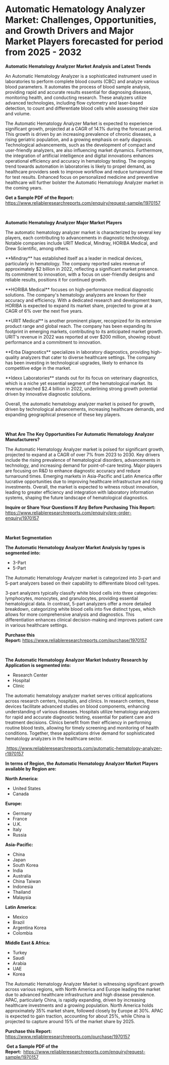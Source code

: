 <p><h1>Automatic Hematology Analyzer Market: Challenges, Opportunities, and Growth Drivers and Major Market Players forecasted for period from 2025 - 2032</h1></p><p><strong>Automatic Hematology Analyzer Market Analysis and Latest Trends</strong></p>
<p><p>An Automatic Hematology Analyzer is a sophisticated instrument used in laboratories to perform complete blood counts (CBC) and analyze various blood parameters. It automates the process of blood sample analysis, providing rapid and accurate results essential for diagnosing diseases, monitoring health, and conducting research. These analyzers utilize advanced technologies, including flow cytometry and laser-based detection, to count and differentiate blood cells while assessing their size and volume.</p><p>The Automatic Hematology Analyzer Market is expected to experience significant growth, projected at a CAGR of 14.1% during the forecast period. This growth is driven by an increasing prevalence of chronic diseases, a rising geriatric population, and a growing emphasis on early diagnosis. Technological advancements, such as the development of compact and user-friendly analyzers, are also influencing market dynamics. Furthermore, the integration of artificial intelligence and digital innovations enhances operational efficiency and accuracy in hematology testing. The ongoing trend towards automation in laboratories is likely to propel demand, as healthcare providers seek to improve workflow and reduce turnaround time for test results. Enhanced focus on personalized medicine and preventive healthcare will further bolster the Automatic Hematology Analyzer market in the coming years.</p></p>
<p><strong>Get a Sample PDF of the Report:&nbsp;</strong> <a href="https://www.reliableresearchreports.com/enquiry/request-sample/1970157?utm_campaign=2283&utm_medium=2&utm_source=Github&utm_content=ia&utm_term=13042025&utm_id=automatic-hematology-analyzer">https://www.reliableresearchreports.com/enquiry/request-sample/1970157</a></p>
<p>&nbsp;</p>
<p><strong>Automatic Hematology Analyzer Major Market Players</strong></p>
<p><p>The automatic hematology analyzer market is characterized by several key players, each contributing to advancements in diagnostic technology. Notable companies include URIT Medical, Mindray, HORIBA Medical, and Drew Scientific, among others.</p><p>**Mindray** has established itself as a leader in medical devices, particularly in hematology. The company reported sales revenue of approximately $2 billion in 2022, reflecting a significant market presence. Its commitment to innovation, with a focus on user-friendly designs and reliable results, positions it for continued growth.</p><p>**HORIBA Medical** focuses on high-performance medical diagnostic solutions. The company's hematology analyzers are known for their accuracy and efficiency. With a dedicated research and development team, HORIBA is expected to expand its market share, projected to grow at a CAGR of 6% over the next five years.</p><p>**URIT Medical** is another prominent player, recognized for its extensive product range and global reach. The company has been expanding its footprint in emerging markets, contributing to its anticipated market growth. URIT's revenue in 2022 was reported at over $200 million, showing robust performance and a commitment to innovation.</p><p>**Erba Diagnostics** specializes in laboratory diagnostics, providing high-quality analyzers that cater to diverse healthcare settings. The company has been investing in technological upgrades, likely to enhance its competitive edge in the market.</p><p>**Idexx Laboratories** stands out for its focus on veterinary diagnostics, which is a niche yet essential segment of the hematological market. Its revenue reached $2.4 billion in 2022, underlining strong growth potential driven by innovative diagnostic solutions.</p><p>Overall, the automatic hematology analyzer market is poised for growth, driven by technological advancements, increasing healthcare demands, and expanding geographical presence of these key players.</p></p>
<p>&nbsp;</p>
<p><strong>What Are The Key Opportunities For Automatic Hematology Analyzer Manufacturers?</strong></p>
<p><p>The Automatic Hematology Analyzer market is poised for significant growth, projected to expand at a CAGR of over 7% from 2023 to 2030. Key drivers include the rising prevalence of hematological disorders, advancements in technology, and increasing demand for point-of-care testing. Major players are focusing on R&D to enhance diagnostic accuracy and reduce turnaround times. Emerging markets in Asia-Pacific and Latin America offer lucrative opportunities due to improving healthcare infrastructure and rising investments. Overall, the market is expected to witness robust innovation, leading to greater efficiency and integration with laboratory information systems, shaping the future landscape of hematological diagnostics.</p></p>
<p><strong>Inquire or Share Your Questions If Any Before Purchasing This Report:</strong> <a href="https://www.reliableresearchreports.com/enquiry/pre-order-enquiry/1970157?utm_campaign=2283&utm_medium=2&utm_source=Github&utm_content=ia&utm_term=13042025&utm_id=automatic-hematology-analyzer">https://www.reliableresearchreports.com/enquiry/pre-order-enquiry/1970157</a></p>
<p>&nbsp;</p>
<p><strong>Market Segmentation</strong></p>
<p><strong>The Automatic Hematology Analyzer Market Analysis by types is segmented into:</strong></p>
<p><ul><li>3-Part</li><li>5-Part</li></ul></p>
<p><p>The Automatic Hematology Analyzer market is categorized into 3-part and 5-part analyzers based on their capability to differentiate blood cell types. </p><p>3-part analyzers typically classify white blood cells into three categories: lymphocytes, monocytes, and granulocytes, providing essential hematological data. In contrast, 5-part analyzers offer a more detailed breakdown, categorizing white blood cells into five distinct types, which allows for more comprehensive analysis and diagnostics. This differentiation enhances clinical decision-making and improves patient care in various healthcare settings.</p></p>
<p><strong>Purchase this Report:&nbsp;</strong><a href="https://www.reliableresearchreports.com/purchase/1970157?utm_campaign=2283&utm_medium=2&utm_source=Github&utm_content=ia&utm_term=13042025&utm_id=automatic-hematology-analyzer">https://www.reliableresearchreports.com/purchase/1970157</a></p>
<p>&nbsp;</p>
<p><strong>The Automatic Hematology Analyzer Market Industry Research by Application is segmented into:</strong></p>
<p><ul><li>Research Center</li><li>Hospital</li><li>Clinic</li></ul></p>
<p><p>The automatic hematology analyzer market serves critical applications across research centers, hospitals, and clinics. In research centers, these devices facilitate advanced studies on blood components, enhancing understanding of various diseases. Hospitals utilize hematology analyzers for rapid and accurate diagnostic testing, essential for patient care and treatment decisions. Clinics benefit from their efficiency in performing routine blood tests, allowing for timely screening and monitoring of health conditions. Together, these applications drive demand for sophisticated hematology analyzers in the healthcare sector.</p></p>
<p><a href="https://www.reliableresearchreports.com/automatic-hematology-analyzer-r1970157?utm_campaign=2283&utm_medium=2&utm_source=Github&utm_content=ia&utm_term=13042025&utm_id=automatic-hematology-analyzer">&nbsp;https://www.reliableresearchreports.com/automatic-hematology-analyzer-r1970157</a></p>
<p><strong>In terms of Region, the Automatic Hematology Analyzer Market Players available by Region are:</strong></p>
<p>
    <p> <strong> North America: </strong>
        <ul>
            <li>United States</li>
            <li>Canada</li>
        </ul>
        </p> 
    <p> <strong> Europe: </strong>
        <ul>
            <li>Germany</li>
            <li>France</li>
            <li>U.K.</li>
            <li>Italy</li>
            <li>Russia</li>
        </ul>
        </p> 
    <p> <strong> Asia-Pacific: </strong>
        <ul>
            <li>China</li>
            <li>Japan</li>
            <li>South Korea</li>
            <li>India</li>
            <li>Australia</li>
            <li>China Taiwan</li>
            <li>Indonesia</li>
            <li>Thailand</li>
            <li>Malaysia</li>
        </ul>
        </p> 
    <p> <strong> Latin America: </strong>
        <ul>
            <li>Mexico</li>
            <li>Brazil</li>
            <li>Argentina Korea</li>
            <li>Colombia</li>
        </ul>
        </p> 
    <p> <strong> Middle East & Africa: </strong>
        <ul>
            <li>Turkey</li>
            <li>Saudi</li>
            <li>Arabia</li>
            <li>UAE</li>
            <li>Korea</li>
        </ul>
    </p>
    </p>
<p><p>The Automatic Hematology Analyzer Market is witnessing significant growth across various regions, with North America and Europe leading the market due to advanced healthcare infrastructure and high disease prevalence. APAC, particularly China, is rapidly expanding, driven by increasing healthcare investments and a growing population. North America holds approximately 35% market share, followed closely by Europe at 30%. APAC is expected to gain traction, accounting for about 25%, while China is projected to capture around 15% of the market share by 2025.</p></p>
<p><strong>Purchase this Report: </strong><a href="https://www.reliableresearchreports.com/purchase/1970157?utm_campaign=2283&utm_medium=2&utm_source=Github&utm_content=ia&utm_term=13042025&utm_id=automatic-hematology-analyzer">https://www.reliableresearchreports.com/purchase/1970157</a></p>
<p>&nbsp;<strong>Get a Sample PDF of the Report:&nbsp;&nbsp;</strong><a href="https://www.reliableresearchreports.com/enquiry/request-sample/1970157?utm_campaign=2283&utm_medium=2&utm_source=Github&utm_content=ia&utm_term=13042025&utm_id=automatic-hematology-analyzer">https://www.reliableresearchreports.com/enquiry/request-sample/1970157</a></p>
<p><strong></strong></p>
<p><p></p><p></p><p></p></p>